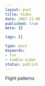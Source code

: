 ```yaml
---
layout: post
title: Video
date: 2007-11-08
published: true
meta: {}

tags: []

type: post
keywords:
- fun
- tumble-video
status: publish
---
```



Flight patterns

